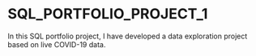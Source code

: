 # SQL_PORTFOLIO_PROJECT_1
  In this SQL portfolio project, I have developed a data exploration project based on live COVID-19 data. 

